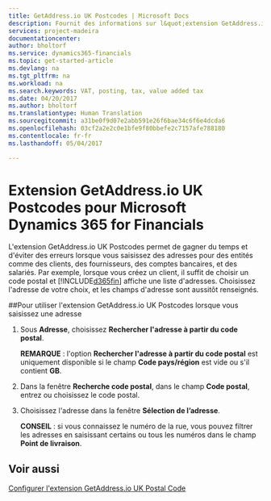 ```yaml
---
title: GetAddress.io UK Postcodes | Microsoft Docs
description: Fournit des informations sur l&quot;extension GetAddress.io UK Postcodes
services: project-madeira
documentationcenter: 
author: bholtorf
ms.service: dynamics365-financials
ms.topic: get-started-article
ms.devlang: na
ms.tgt_pltfrm: na
ms.workload: na
ms.search.keywords: VAT, posting, tax, value added tax
ms.date: 04/20/2017
ms.author: bholtorf
ms.translationtype: Human Translation
ms.sourcegitcommit: a31be0f9d07e2abb591e26f6bae34c6f6e4dcda6
ms.openlocfilehash: 03cf2a2e2c0e1bfe9f80bbefe2c7157afe788180
ms.contentlocale: fr-fr
ms.lasthandoff: 05/04/2017

---
```


# <a name="the-getaddressio-uk-postcodes-extension-to-microsoft-dynamics-365-for-financials"></a>Extension GetAddress.io UK Postcodes pour Microsoft Dynamics 365 for Financials
L'extension GetAddress.io UK Postcodes permet de gagner du temps et d'éviter des erreurs lorsque vous saisissez des adresses pour des entités comme des clients, des fournisseurs, des comptes bancaires, et des salariés. Par exemple, lorsque vous créez un client, il suffit de choisir un code postal et [!INCLUDE[d365fin](includes/d365fin_md.md)] affiche une liste d'adresses. Choisissez l'adresse de votre choix, et les champs d'adresse sont aussitôt renseignés.  
  
##<a name="to-use-the-getaddressio-uk-postcodes-extension-when-you-enter-an-address"></a>Pour utiliser l'extension GetAddress.io UK Postcodes lorsque vous saisissez une adresse
1. Sous **Adresse**, choisissez **Rechercher l'adresse à partir du code postal**.  

    **REMARQUE** : l'option **Rechercher l'adresse à partir du code postal** est uniquement disponible si le champ **Code pays/région** est vide ou s'il contient **GB**.
2. Dans la fenêtre **Recherche code postal**, dans le champ **Code postal**, entrez ou choisissez le code postal.  
3. Choisissez l'adresse dans la fenêtre **Sélection de l’adresse**.  
  
    **CONSEIL** : si vous connaissez le numéro de la rue, vous pouvez filtrer les adresses en saisissant certains ou tous les numéros dans le champ **Point de livraison**.

## <a name="see-also"></a>Voir aussi
[Configurer l'extension GetAddress.io UK Postal Code](uk-setup-postal-code-service.md)

